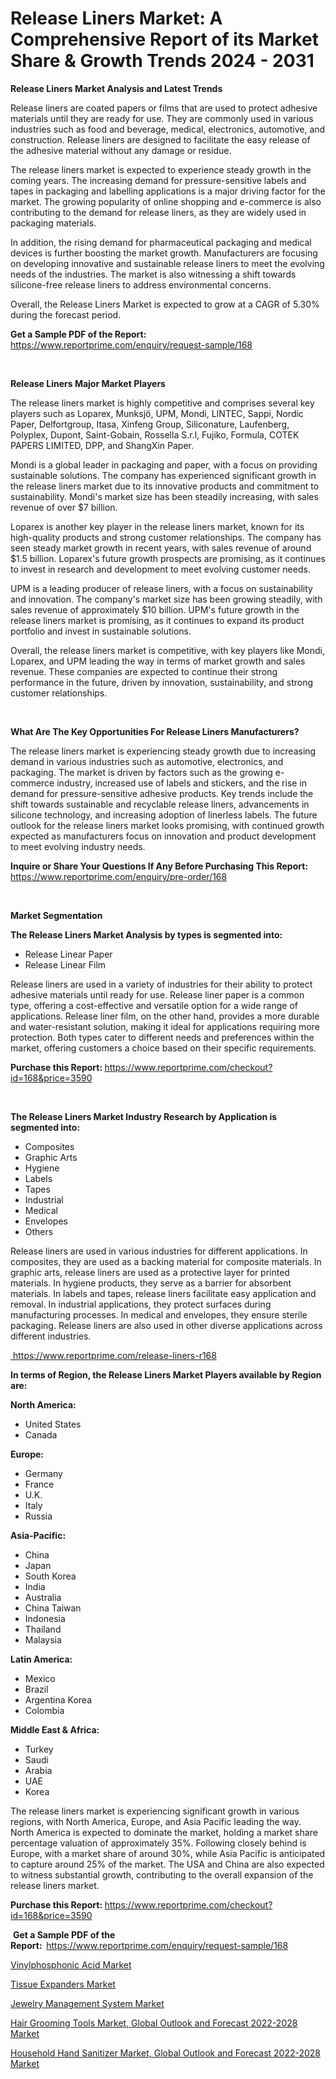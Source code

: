 <p><h1>Release Liners Market: A Comprehensive Report of its Market Share & Growth Trends 2024 - 2031</h1></p><p><strong>Release Liners Market Analysis and Latest Trends</strong></p>
<p><p>Release liners are coated papers or films that are used to protect adhesive materials until they are ready for use. They are commonly used in various industries such as food and beverage, medical, electronics, automotive, and construction. Release liners are designed to facilitate the easy release of the adhesive material without any damage or residue.</p><p>The release liners market is expected to experience steady growth in the coming years. The increasing demand for pressure-sensitive labels and tapes in packaging and labelling applications is a major driving factor for the market. The growing popularity of online shopping and e-commerce is also contributing to the demand for release liners, as they are widely used in packaging materials.</p><p>In addition, the rising demand for pharmaceutical packaging and medical devices is further boosting the market growth. Manufacturers are focusing on developing innovative and sustainable release liners to meet the evolving needs of the industries. The market is also witnessing a shift towards silicone-free release liners to address environmental concerns.</p><p>Overall, the Release Liners Market is expected to grow at a CAGR of 5.30% during the forecast period.</p></p>
<p><strong>Get a Sample PDF of the Report:&nbsp;</strong> <a href="https://www.reportprime.com/enquiry/request-sample/168">https://www.reportprime.com/enquiry/request-sample/168</a></p>
<p>&nbsp;</p>
<p><strong>Release Liners Major Market Players</strong></p>
<p><p>The release liners market is highly competitive and comprises several key players such as Loparex, Munksjö, UPM, Mondi, LINTEC, Sappi, Nordic Paper, Delfortgroup, Itasa, Xinfeng Group, Siliconature, Laufenberg, Polyplex, Dupont, Saint-Gobain, Rossella S.r.l, Fujiko, Formula, COTEK PAPERS LIMITED, DPP, and ShangXin Paper.</p><p>Mondi is a global leader in packaging and paper, with a focus on providing sustainable solutions. The company has experienced significant growth in the release liners market due to its innovative products and commitment to sustainability. Mondi's market size has been steadily increasing, with sales revenue of over $7 billion.</p><p>Loparex is another key player in the release liners market, known for its high-quality products and strong customer relationships. The company has seen steady market growth in recent years, with sales revenue of around $1.5 billion. Loparex's future growth prospects are promising, as it continues to invest in research and development to meet evolving customer needs.</p><p>UPM is a leading producer of release liners, with a focus on sustainability and innovation. The company's market size has been growing steadily, with sales revenue of approximately $10 billion. UPM's future growth in the release liners market is promising, as it continues to expand its product portfolio and invest in sustainable solutions.</p><p>Overall, the release liners market is competitive, with key players like Mondi, Loparex, and UPM leading the way in terms of market growth and sales revenue. These companies are expected to continue their strong performance in the future, driven by innovation, sustainability, and strong customer relationships.</p></p>
<p>&nbsp;</p>
<p><strong>What Are The Key Opportunities For Release Liners Manufacturers?</strong></p>
<p><p>The release liners market is experiencing steady growth due to increasing demand in various industries such as automotive, electronics, and packaging. The market is driven by factors such as the growing e-commerce industry, increased use of labels and stickers, and the rise in demand for pressure-sensitive adhesive products. Key trends include the shift towards sustainable and recyclable release liners, advancements in silicone technology, and increasing adoption of linerless labels. The future outlook for the release liners market looks promising, with continued growth expected as manufacturers focus on innovation and product development to meet evolving industry needs.</p></p>
<p><strong>Inquire or Share Your Questions If Any Before Purchasing This Report:</strong> <a href="https://www.reportprime.com/enquiry/pre-order/168">https://www.reportprime.com/enquiry/pre-order/168</a></p>
<p>&nbsp;</p>
<p><strong>Market Segmentation</strong></p>
<p><strong>The Release Liners Market Analysis by types is segmented into:</strong></p>
<p><ul><li>Release Linear Paper</li><li>Release Linear Film</li></ul></p>
<p><p>Release liners are used in a variety of industries for their ability to protect adhesive materials until ready for use. Release liner paper is a common type, offering a cost-effective and versatile option for a wide range of applications. Release liner film, on the other hand, provides a more durable and water-resistant solution, making it ideal for applications requiring more protection. Both types cater to different needs and preferences within the market, offering customers a choice based on their specific requirements.</p></p>
<p><strong>Purchase this Report:&nbsp;</strong><a href="https://www.reportprime.com/checkout?id=168&price=3590">https://www.reportprime.com/checkout?id=168&price=3590</a></p>
<p>&nbsp;</p>
<p><strong>The Release Liners Market Industry Research by Application is segmented into:</strong></p>
<p><ul><li>Composites</li><li>Graphic Arts</li><li>Hygiene</li><li>Labels</li><li>Tapes</li><li>Industrial</li><li>Medical</li><li>Envelopes</li><li>Others</li></ul></p>
<p><p>Release liners are used in various industries for different applications. In composites, they are used as a backing material for composite materials. In graphic arts, release liners are used as a protective layer for printed materials. In hygiene products, they serve as a barrier for absorbent materials. In labels and tapes, release liners facilitate easy application and removal. In industrial applications, they protect surfaces during manufacturing processes. In medical and envelopes, they ensure sterile packaging. Release liners are also used in other diverse applications across different industries.</p></p>
<p><a href="https://www.reportprime.com/release-liners-r168">&nbsp;https://www.reportprime.com/release-liners-r168</a></p>
<p><strong>In terms of Region, the Release Liners Market Players available by Region are:</strong></p>
<p>
    <p> <strong> North America: </strong>
        <ul>
            <li>United States</li>
            <li>Canada</li>
        </ul>
        </p> 
    <p> <strong> Europe: </strong>
        <ul>
            <li>Germany</li>
            <li>France</li>
            <li>U.K.</li>
            <li>Italy</li>
            <li>Russia</li>
        </ul>
        </p> 
    <p> <strong> Asia-Pacific: </strong>
        <ul>
            <li>China</li>
            <li>Japan</li>
            <li>South Korea</li>
            <li>India</li>
            <li>Australia</li>
            <li>China Taiwan</li>
            <li>Indonesia</li>
            <li>Thailand</li>
            <li>Malaysia</li>
        </ul>
        </p> 
    <p> <strong> Latin America: </strong>
        <ul>
            <li>Mexico</li>
            <li>Brazil</li>
            <li>Argentina Korea</li>
            <li>Colombia</li>
        </ul>
        </p> 
    <p> <strong> Middle East & Africa: </strong>
        <ul>
            <li>Turkey</li>
            <li>Saudi</li>
            <li>Arabia</li>
            <li>UAE</li>
            <li>Korea</li>
        </ul>
    </p>
    </p>
<p><p>The release liners market is experiencing significant growth in various regions, with North America, Europe, and Asia Pacific leading the way. North America is expected to dominate the market, holding a market share percentage valuation of approximately 35%. Following closely behind is Europe, with a market share of around 30%, while Asia Pacific is anticipated to capture around 25% of the market. The USA and China are also expected to witness substantial growth, contributing to the overall expansion of the release liners market.</p></p>
<p><strong>Purchase this Report: </strong><a href="https://www.reportprime.com/checkout?id=168&price=3590">https://www.reportprime.com/checkout?id=168&price=3590</a></p>
<p>&nbsp;<strong>Get a Sample PDF of the Report:&nbsp;&nbsp;</strong><a href="https://www.reportprime.com/enquiry/request-sample/168">https://www.reportprime.com/enquiry/request-sample/168</a></p>
<p><strong></strong></p>
<p><p><a href="https://github.com/btwcqfvq34/Market-Research-Report-List-1/blob/main/vinylphosphonic-acid-market.md">Vinylphosphonic Acid Market</a></p><p><a href="https://www.linkedin.com/pulse/tissue-expanders-market-size-growth-trends-statistics-amp-hxmfe">Tissue Expanders Market</a></p><p><a href="https://issuu.com/reportprime-2/docs/jewelry-management-system-market-size-2030.pptx">Jewelry Management System Market</a></p><p><a href="https://medium.com/@priscillaalexist47/hair-grooming-tools-market-global-outlook-and-forecast-2022-2028-market-size-market-segmentation-2c10aca4a5e0">Hair Grooming Tools Market, Global Outlook and Forecast 2022-2028 Market</a></p><p><a href="https://medium.com/@priscillaalexist47/evaluating-global-household-hand-sanitizer-market-global-outlook-and-forecast-2022-2028-market-8cdd3e208a33">Household Hand Sanitizer Market, Global Outlook and Forecast 2022-2028 Market</a></p></p>